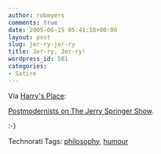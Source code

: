 ```yaml
---
author: robmyers
comments: true
date: 2005-06-15 05:41:18+00:00
layout: post
slug: jer-ry-jer-ry
title: Jer-ry, Jer-ry!
wordpress_id: 501
categories:
- Satire
---
```


  
Via [Harry's Place](http://hurryupharry.bloghouse.net/archives/2005/06/14/cretinoleftism.php):  


  
[Postmodernists on The Jerry Springer Show](http://www.homepages.ed.ac.uk/jketland/SpringerPomo.html).  


  
:-)  


Technorati Tags: [philosophy](http://technorati.com/tag/philosophy), [humour](http://technorati.com/tag/humour)

  


